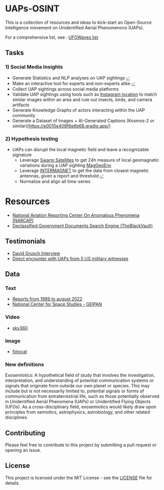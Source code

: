 # UAPs-OSINT

This is a collection of resources and ideas to kick-start an Open-Source Intelligence movement on Unidentified Aerial Phenomenons (UAPs).

For a comprehensive list, see : [UFOWaves list](https://ufowaves.org/euroufo/tools/doku.php?id=start)

## Tasks

### 1) Social Media Insights
- Generate Statistics and NLP analyses on UAP sightings [:white_check_mark:](https://huggingface.co/spaces/Ashoka74/UFOSINT)
- Make an interactive tool for experts and non-experts alike [:white_check_mark:](https://huggingface.co/spaces/Ashoka74/UFOSINT)
- Collect UAP sightings across social media platforms
- Validate UAP sightings using tools such as [Instagram location](https://github.com/bellingcat/instagram-location-search) to match similar images within an area and rule out insects, birds, and camera artifacts
- Generate Knowledge Graphs of actors interacting within the UAP community
- Generate a Dataset of Images + AI-Generated Captions (Kosmos-2 or similar)[https://e0010e408f6e6b68.gradio.app/]

### 2) Hypothesis testing

- UAPs can disrupt the local magnetic field and leave a recognizable signature
  - Leverage [Swarm Satellites](https://vires.services/) to get 24h measure of local geomagnetic variations during a UAP sighting [MagGeoEnv](https://maggeo.github.io/MagGeo/)
  - Leverage [INTERMAGNET](https://intermagnet.org/) to get the data from closest magnetic antennas, given a report and threshold [:white_check_mark:](https://github.com/Ashoka74/UAPs-OSINT/magnetic_recordings)
  - Normalize and align all time-series
 
# Resources
- [National Aviation Reporting Center On Anomalous Phenomena (NARCAP)](https://www.narcap.org/blog/flightdynamicsofuap)
- [Declassified Government Documents Search Engine (TheBlackVault)](https://theblacktoevault.com/)

## Testimonials

- [David Grusch Interview](https://www.youtube.com/watch?v=ZSj7QsHRxHQ&t=237s&ab_channel=NewsNation)
- [Direct encounter with UAPs from 5 US military witnesses](https://www.youtube.com/watch?v=zDY7t6HihCw)


## Data 

### Text
  - [Reports from 1989 to august 2022](https://updb.app/)
  - [National Center for Space Studies - GEIPAN](https://www.cnes-geipan.fr/fr/recherche/cas?customGetLattitude=1.0726820187506263&customGetLongitude=-57.65625000000003&customGetZoom=0&field_agregation_index_value=&field_classification_des_cas_target_id%5B%5D=13&field_classification_des_cas_target_id%5B%5D=14&field_classification_des_cas_target_id%5B%5D=15&field_classification_des_cas_target_id%5B%5D=16&field_date_d_observation_value%5Bmax%5D=&field_date_d_observation_value%5Bmin%5D=&field_departement_target_id=&field_document_existe_ou_pas_value=1&field_latitude_value%5Bmax%5D=&field_latitude_value%5Bmax%5D=89.99598568824292&field_latitude_value%5Bmin%5D=&field_latitude_value%5Bmin%5D=-87.85062165074167&field_longitude_value%5Bmax%5D=&field_longitude_value%5Bmax%5D=420.46875000000006&field_longitude_value%5Bmin%5D=&field_longitude_value%5Bmin%5D=-535.7812500000001&field_phenomene_target_id=&field_type_de_cas_target_id=124&page=0&select-category-export=nothing&video=on)

###  Video

- [sky360](https://www.sky360.org/)

### Image

- [fotocat](http://fotocat.blogspot.com/)


### New definitions 

Exosemiotics: A hypothetical field of study that involves the investigation, interpretation, and understanding of potential communication systems or signals that originate from outside our own planet or species. This may include but is not necessarily limited to, potential signals or forms of communication from extraterrestrial life, such as those potentially observed in Unidentified Aerial Phenomena (UAPs) or Unidentified Flying Objects (UFOs). As a cross-disciplinary field, exosemiotics would likely draw upon principles from semiotics, astrophysics, astrobiology, and other related disciplines.

## Contributing

Please feel free to contribute to this project by submitting a pull request or opening an issue.

## License

This project is licensed under the MIT License - see the [LICENSE](LICENSE) file for details.
